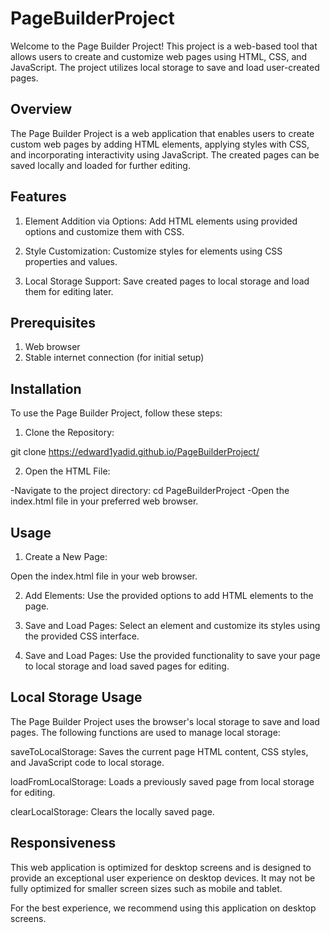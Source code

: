 # PageBuilderProject

Welcome to the Page Builder Project! This project is a web-based tool that allows users to create and customize web pages using HTML, CSS, and JavaScript. The project utilizes local storage to save and load user-created pages.

## Overview
The Page Builder Project is a web application that enables users to create custom web pages by adding HTML elements, applying styles with CSS, and incorporating interactivity using JavaScript. The created pages can be saved locally and loaded for further editing.

## Features

1. Element Addition via Options:
Add HTML elements using provided options and customize them with CSS.

2. Style Customization:
Customize styles for elements using CSS properties and values.

3. Local Storage Support:
Save created pages to local storage and load them for editing later.

## Prerequisites

1. Web browser
3. Stable internet connection (for initial setup)

## Installation
To use the Page Builder Project, follow these steps:

1. Clone the Repository:

git clone https://edward1yadid.github.io/PageBuilderProject/

2. Open the HTML File:

-Navigate to the project directory: cd PageBuilderProject
-Open the index.html file in your preferred web browser.

## Usage

1. Create a New Page:

Open the index.html file in your web browser.

2. Add Elements:
Use the provided options to add HTML elements to the page.

3. Save and Load Pages:
Select an element and customize its styles using the provided CSS interface.

4. Save and Load Pages:
Use the provided functionality to save your page to local storage and load saved pages for editing.

## Local Storage Usage
The Page Builder Project uses the browser's local storage to save and load pages. The following functions are used to manage local storage:

saveToLocalStorage: Saves the current page HTML content, CSS styles, and JavaScript code to local storage.

loadFromLocalStorage: Loads a previously saved page from local storage for editing.

clearLocalStorage: Clears the locally saved page.



 ## Responsiveness

This web application is optimized for desktop screens and is designed to provide an exceptional user experience on desktop devices. It may not be fully optimized for smaller screen sizes such as mobile and tablet.

For the best experience, we recommend using this application on desktop screens.